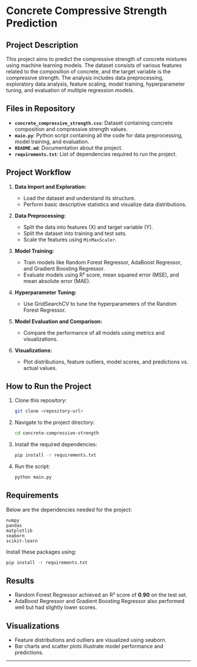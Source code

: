 # Concrete Compressive Strength Prediction

## Project Description
This project aims to predict the compressive strength of concrete mixtures using machine learning models. The dataset consists of various features related to the composition of concrete, and the target variable is the compressive strength. The analysis includes data preprocessing, exploratory data analysis, feature scaling, model training, hyperparameter tuning, and evaluation of multiple regression models.

## Files in Repository
- **`concrete_compressive_strength.csv`**: Dataset containing concrete composition and compressive strength values.
- **`main.py`**: Python script containing all the code for data preprocessing, model training, and evaluation.
- **`README.md`**: Documentation about the project.
- **`requirements.txt`**: List of dependencies required to run the project.

## Project Workflow
1. **Data Import and Exploration:**
   - Load the dataset and understand its structure.
   - Perform basic descriptive statistics and visualize data distributions.

2. **Data Preprocessing:**
   - Split the data into features (X) and target variable (Y).
   - Split the dataset into training and test sets.
   - Scale the features using `MinMaxScaler`.

3. **Model Training:**
   - Train models like Random Forest Regressor, AdaBoost Regressor, and Gradient Boosting Regressor.
   - Evaluate models using R² score, mean squared error (MSE), and mean absolute error (MAE).

4. **Hyperparameter Tuning:**
   - Use GridSearchCV to tune the hyperparameters of the Random Forest Regressor.

5. **Model Evaluation and Comparison:**
   - Compare the performance of all models using metrics and visualizations.

6. **Visualizations:**
   - Plot distributions, feature outliers, model scores, and predictions vs. actual values.

## How to Run the Project
1. Clone this repository:
   ```bash
   git clone <repository-url>
   ```

2. Navigate to the project directory:
   ```bash
   cd concrete-compressive-strength
   ```

3. Install the required dependencies:
   ```bash
   pip install -r requirements.txt
   ```

4. Run the script:
   ```bash
   python main.py
   ```

## Requirements
Below are the dependencies needed for the project:

```plaintext
numpy
pandas
matplotlib
seaborn
scikit-learn
```

Install these packages using:
```bash
pip install -r requirements.txt
```

## Results
- Random Forest Regressor achieved an R² score of **0.90** on the test set.
- AdaBoost Regressor and Gradient Boosting Regressor also performed well but had slightly lower scores.

## Visualizations
- Feature distributions and outliers are visualized using seaborn.
- Bar charts and scatter plots illustrate model performance and predictions.

---
